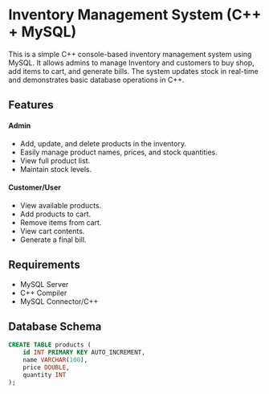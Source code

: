 # Inventory Management System (C++ + MySQL)
This is a simple C++ console-based inventory management system using MySQL.
 It allows admins to manage Inventory and customers to buy shop, add items to cart, and generate bills. The system updates stock in real-time and demonstrates basic database operations in C++.

## Features

#### Admin
- Add, update, and delete products in the inventory.
- Easily manage product names, prices, and stock quantities.
- View full product list.
- Maintain stock levels.

#### Customer/User
- View available products.
- Add products to cart.
- Remove items from cart.
- View cart contents.
- Generate a final bill.

## Requirements
- MySQL Server
- C++ Compiler 
- MySQL Connector/C++

## Database Schema

```sql
CREATE TABLE products (
    id INT PRIMARY KEY AUTO_INCREMENT,
    name VARCHAR(100),
    price DOUBLE,
    quantity INT
);
